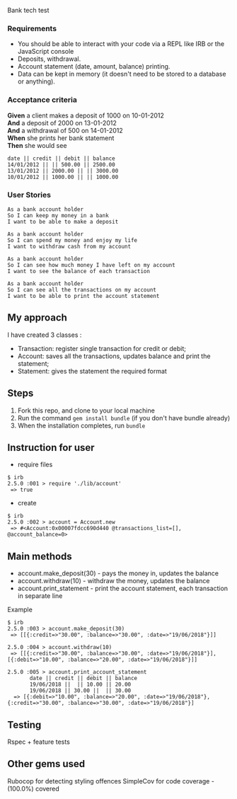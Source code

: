 Bank tech test

### Requirements

* You should be able to interact with your code via a REPL like IRB or the JavaScript console
* Deposits, withdrawal.
* Account statement (date, amount, balance) printing.
* Data can be kept in memory (it doesn't need to be stored to a database or anything).

### Acceptance criteria

**Given** a client makes a deposit of 1000 on 10-01-2012  
**And** a deposit of 2000 on 13-01-2012  
**And** a withdrawal of 500 on 14-01-2012  
**When** she prints her bank statement  
**Then** she would see

```
date || credit || debit || balance
14/01/2012 || || 500.00 || 2500.00
13/01/2012 || 2000.00 || || 3000.00
10/01/2012 || 1000.00 || || 1000.00
```
### User Stories
```
As a bank account holder
So I can keep my money in a bank
I want to be able to make a deposit
```
```
As a bank account holder
So I can spend my money and enjoy my life
I want to withdraw cash from my account
```
```
As a bank account holder
So I can see how much money I have left on my account
I want to see the balance of each transaction
```
```
As a bank account holder
So I can see all the transactions on my account
I want to be able to print the account statement
```
My approach
---------

I have created 3 classes :
* Transaction: register single transaction for credit or debit;
* Account: saves all the transactions, updates balance and print the statement;
* Statement: gives the statement the required format

Steps
-------

1. Fork this repo, and clone to your local machine
2. Run the command `gem install bundle` (if you don't have bundle already)
3. When the installation completes, run `bundle`

Instruction for user
---------------------
* require files
```
$ irb
2.5.0 :001 > require './lib/account'
 => true
```
* create
```
$ irb
2.5.0 :002 > account = Account.new
 => #<Account:0x00007fdcc690d440 @transactions_list=[], @account_balance=0>
```

Main methods
---------
* account.make_deposit(30) - pays the money in, updates the balance
* account.withdraw(10) - withdraw the money, updates the balance
* account.print_statement - print the account statement, each transaction in separate line

Example
```
$ irb
2.5.0 :003 > account.make_deposit(30)
 => [[{:credit=>"30.00", :balance=>"30.00", :date=>"19/06/2018"}]]

2.5.0 :004 > account.withdraw(10)
 => [[{:credit=>"30.00", :balance=>"30.00", :date=>"19/06/2018"}], [{:debit=>"10.00", :balance=>"20.00", :date=>"19/06/2018"}]]

2.5.0 :005 > account.print_account_statement
       date || credit || debit || balance
       19/06/2018 ||  || 10.00 || 20.00
       19/06/2018 || 30.00 ||  || 30.00
  => [{:debit=>"10.00", :balance=>"20.00", :date=>"19/06/2018"}, {:credit=>"30.00", :balance=>"30.00", :date=>"19/06/2018"}]

```
Testing
--------
Rspec + feature tests

Other gems used
--------
Rubocop for detecting styling offences
SimpleCov for code coverage - (100.0%) covered
